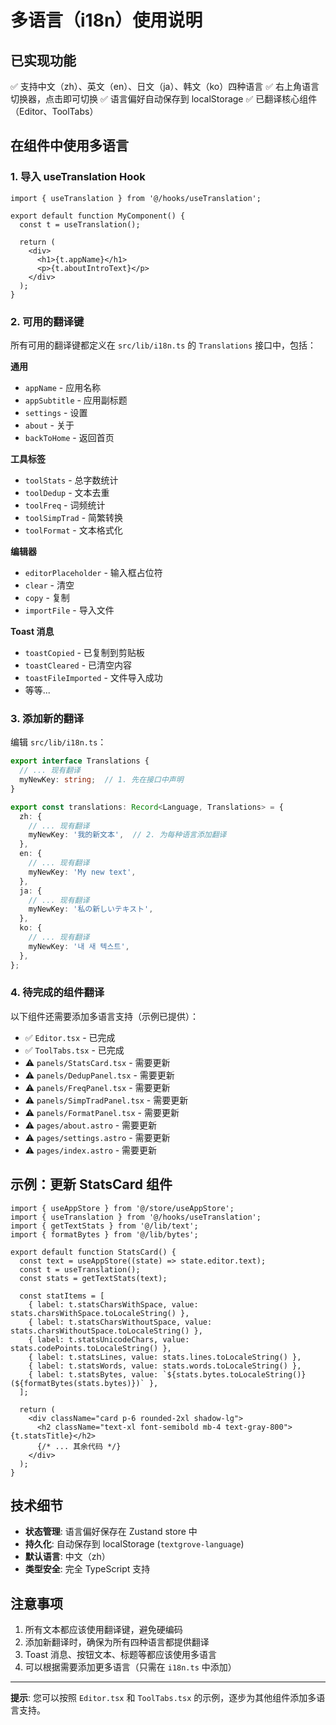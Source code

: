 # 多语言（i18n）使用说明

## 已实现功能

✅ 支持中文（zh）、英文（en）、日文（ja）、韩文（ko）四种语言
✅ 右上角语言切换器，点击即可切换
✅ 语言偏好自动保存到 localStorage
✅ 已翻译核心组件（Editor、ToolTabs）

## 在组件中使用多语言

### 1. 导入 useTranslation Hook

```tsx
import { useTranslation } from '@/hooks/useTranslation';

export default function MyComponent() {
  const t = useTranslation();
  
  return (
    <div>
      <h1>{t.appName}</h1>
      <p>{t.aboutIntroText}</p>
    </div>
  );
}
```

### 2. 可用的翻译键

所有可用的翻译键都定义在 `src/lib/i18n.ts` 的 `Translations` 接口中，包括：

**通用**
- `appName` - 应用名称
- `appSubtitle` - 应用副标题
- `settings` - 设置
- `about` - 关于
- `backToHome` - 返回首页

**工具标签**
- `toolStats` - 总字数统计
- `toolDedup` - 文本去重
- `toolFreq` - 词频统计
- `toolSimpTrad` - 简繁转换
- `toolFormat` - 文本格式化

**编辑器**
- `editorPlaceholder` - 输入框占位符
- `clear` - 清空
- `copy` - 复制
- `importFile` - 导入文件

**Toast 消息**
- `toastCopied` - 已复制到剪贴板
- `toastCleared` - 已清空内容
- `toastFileImported` - 文件导入成功
- 等等...

### 3. 添加新的翻译

编辑 `src/lib/i18n.ts`：

```typescript
export interface Translations {
  // ... 现有翻译
  myNewKey: string;  // 1. 先在接口中声明
}

export const translations: Record<Language, Translations> = {
  zh: {
    // ... 现有翻译
    myNewKey: '我的新文本',  // 2. 为每种语言添加翻译
  },
  en: {
    // ... 现有翻译
    myNewKey: 'My new text',
  },
  ja: {
    // ... 现有翻译
    myNewKey: '私の新しいテキスト',
  },
  ko: {
    // ... 现有翻译
    myNewKey: '내 새 텍스트',
  },
};
```

### 4. 待完成的组件翻译

以下组件还需要添加多语言支持（示例已提供）：

- ✅ `Editor.tsx` - 已完成
- ✅ `ToolTabs.tsx` - 已完成
- ⚠️ `panels/StatsCard.tsx` - 需要更新
- ⚠️ `panels/DedupPanel.tsx` - 需要更新
- ⚠️ `panels/FreqPanel.tsx` - 需要更新
- ⚠️ `panels/SimpTradPanel.tsx` - 需要更新
- ⚠️ `panels/FormatPanel.tsx` - 需要更新
- ⚠️ `pages/about.astro` - 需要更新
- ⚠️ `pages/settings.astro` - 需要更新
- ⚠️ `pages/index.astro` - 需要更新

## 示例：更新 StatsCard 组件

```tsx
import { useAppStore } from '@/store/useAppStore';
import { useTranslation } from '@/hooks/useTranslation';
import { getTextStats } from '@/lib/text';
import { formatBytes } from '@/lib/bytes';

export default function StatsCard() {
  const text = useAppStore((state) => state.editor.text);
  const t = useTranslation();
  const stats = getTextStats(text);

  const statItems = [
    { label: t.statsCharsWithSpace, value: stats.charsWithSpace.toLocaleString() },
    { label: t.statsCharsWithoutSpace, value: stats.charsWithoutSpace.toLocaleString() },
    { label: t.statsUnicodeChars, value: stats.codePoints.toLocaleString() },
    { label: t.statsLines, value: stats.lines.toLocaleString() },
    { label: t.statsWords, value: stats.words.toLocaleString() },
    { label: t.statsBytes, value: `${stats.bytes.toLocaleString()} (${formatBytes(stats.bytes)})` },
  ];

  return (
    <div className="card p-6 rounded-2xl shadow-lg">
      <h2 className="text-xl font-semibold mb-4 text-gray-800">{t.statsTitle}</h2>
      {/* ... 其余代码 */}
    </div>
  );
}
```

## 技术细节

- **状态管理**: 语言偏好保存在 Zustand store 中
- **持久化**: 自动保存到 localStorage (`textgrove-language`)
- **默认语言**: 中文（zh）
- **类型安全**: 完全 TypeScript 支持

## 注意事项

1. 所有文本都应该使用翻译键，避免硬编码
2. 添加新翻译时，确保为所有四种语言都提供翻译
3. Toast 消息、按钮文本、标题等都应该使用多语言
4. 可以根据需要添加更多语言（只需在 `i18n.ts` 中添加）

---

**提示**: 您可以按照 `Editor.tsx` 和 `ToolTabs.tsx` 的示例，逐步为其他组件添加多语言支持。

